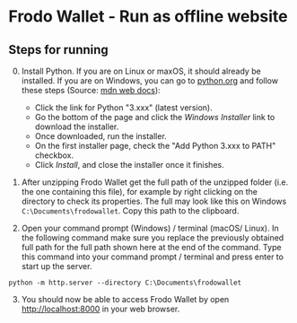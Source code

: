 # Frodo Wallet - Run as offline website

## Steps for running

0. Install Python. If you are on Linux or maxOS, it should already be installed.
   If you are on Windows, you can go to [python.org](https://python.org) and follow these steps (Source: [mdn web docs](https://developer.mozilla.org/en-US/docs/Learn/Common_questions/Tools_and_setup/set_up_a_local_testing_server)):

   * Click the link for Python "3.xxx" (latest version).
   * Go the bottom of the page and click the _Windows Installer_ link to download the installer.
   * Once downloaded, run the installer.
   * On the first installer page, check the "Add Python 3.xxx to PATH" checkbox.
   * Click _Install_, and close the installer once it finishes.

1. After unzipping Frodo Wallet get the full path of the unzipped folder (i.e. the one containing this file),
   for example by right clicking on the directory to check its properties. The full may look like this
   on Windows `C:\Documents\frodowallet`. Copy this path to the clipboard.
2. Open your command prompt (Windows) / terminal (macOS/ Linux). In the following command make sure you replace
   the previously obtained full path for the full path shown here at the end of the command.
   Type this command into your command prompt / terminal and press enter to start up the server.

```
python -m http.server --directory C:\Documents\frodowallet
```

3. You should now be able to access Frodo Wallet by open [http://localhost:8000](http://localhost:8000) in your web browser.